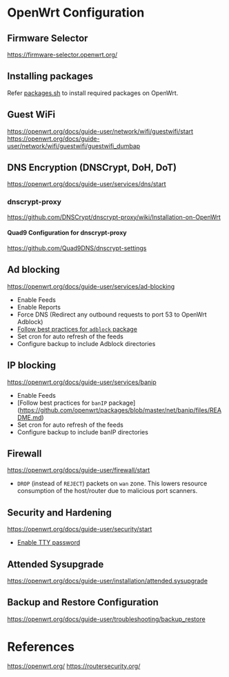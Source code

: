 # OpenWrt Configuration

## Firmware Selector

https://firmware-selector.openwrt.org/

## Installing packages

Refer [packages.sh](./packages.sh) to install required packages on OpenWrt.

## Guest WiFi

https://openwrt.org/docs/guide-user/network/wifi/guestwifi/start
https://openwrt.org/docs/guide-user/network/wifi/guestwifi/guestwifi_dumbap

## DNS Encryption (DNSCrypt, DoH, DoT)

https://openwrt.org/docs/guide-user/services/dns/start

### dnscrypt-proxy

https://github.com/DNSCrypt/dnscrypt-proxy/wiki/Installation-on-OpenWrt

#### Quad9 Configuration for dnscrypt-proxy

https://github.com/Quad9DNS/dnscrypt-settings

## Ad blocking

https://openwrt.org/docs/guide-user/services/ad-blocking

-   Enable Feeds
-   Enable Reports
-   Force DNS (Redirect any outbound requests to port 53 to OpenWrt Adblock)
-   [Follow best practices for `adblock` package](https://github.com/openwrt/packages/blob/master/net/adblock/files/README.md)
-   Set cron for auto refresh of the feeds
-   Configure backup to include Adblock directories

## IP blocking

https://openwrt.org/docs/guide-user/services/banip

-   Enable Feeds
-   [Follow best practices for `banIP` package] (https://github.com/openwrt/packages/blob/master/net/banip/files/README.md)
-   Set cron for auto refresh of the feeds
-   Configure backup to include banIP directories

## Firewall

https://openwrt.org/docs/guide-user/firewall/start

-   `DROP` (instead of `REJECT`) packets on `wan` zone. This lowers resource consumption of the host/router due to malicious port scanners.

## Security and Hardening

https://openwrt.org/docs/guide-user/security/start

-   [Enable TTY password](https://openwrt.org/docs/guide-user/security/openwrt_security?s[]=word#securing_tty_and_serial_console)

## Attended Sysupgrade

https://openwrt.org/docs/guide-user/installation/attended.sysupgrade

## Backup and Restore Configuration

https://openwrt.org/docs/guide-user/troubleshooting/backup_restore

# References

https://openwrt.org/
https://routersecurity.org/
